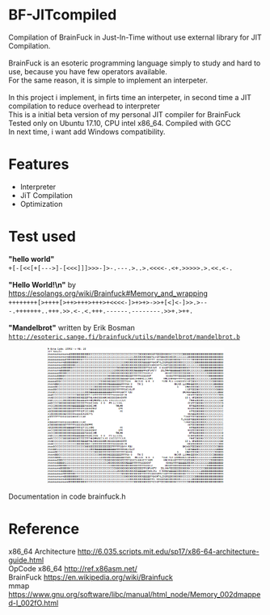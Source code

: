 # BF-JITcompiled
Compilation of BrainFuck in Just-In-Time without use external library for JIT Compilation.<br>
<br>
BrainFuck is an esoteric programming language simply to study and hard to use, because you have few operators available.<br>
For the same reason, it is simple to implement an interpeter.<br>
<br>
In this project i implement, in firts time an interpeter, in second time a JIT compilation to reduce overhead to interpreter
<br>
This is a initial beta version of my personal JIT compiler for BrainFuck<br>
Tested only on Ubuntu 17.10, CPU intel x86_64. Compiled with GCC<br>
In next time, i want add Windows compatibility.<br>

# Features
<ul>
<li>Interpreter</li>
<li>JiT Compilation</li>
<li>Optimization</li>
</ul>

# Test used
<b>"hello world"</b> <br>
<code>+[-[<<[+[--->]-[<<<]]]>>>-]>-.---.>..>.<<<<-.<+.>>>>>.>.<<.<-.</code> <br>
<br>
<b>"Hello World!\n"</b> by https://esolangs.org/wiki/Brainfuck#Memory_and_wrapping <br>
<code>++++++++[>++++[>++>+++>+++>+<<<<-]>+>+>->>+[<]<-]>>.>---.+++++++..+++.>>.<-.<.+++.------.--------.>>+.>++.</code> <br>
<br>
<b>"Mandelbrot"</b> written by Erik Bosman <br>
<code>http://esoteric.sange.fi/brainfuck/utils/mandelbrot/mandelbrot.b</code>
<p align="center">
  <img src="https://github.com/deangelisdf/BF-JITcompiled/blob/master/example.png" width="350" title="the best test">
</p>

Documentation in code brainfuck.h

# Reference <br>
x86_64 Architecture http://6.035.scripts.mit.edu/sp17/x86-64-architecture-guide.html <br>
OpCode x86_64 http://ref.x86asm.net/ <br>
BrainFuck https://en.wikipedia.org/wiki/Brainfuck <br>
mmap https://www.gnu.org/software/libc/manual/html_node/Memory_002dmapped-I_002fO.html
